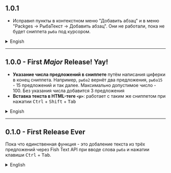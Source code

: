 ## 1.0.1

- Исправил пункты в контекстном меню "Добавить абзац" и в меню "Packges → РыбаТекст → Добавить абзац". Они не работали, пока не будет сниппета `рыба` под курсором.

<details>
<summary>Engish</summary>
<ul>
  <li>_Fixed "Add paragraph" context menu and "Packges → РыбаТекст → Добавить абзац" commands not working witout the `рыба` snippet under the cursor._</li>
</ul>
</details>

---

## 1.0.0 - First *Major* Release! Yay!
- **Указание числа предложений в сниппете** путём написания циферки в конец сниппета. Например, `рыба2` вернёт два предложения, `рыба15` - 15 предложений и так далее. Максимально допустимое число - 100. Без указания числа добавится 3 предложения
- **Вставка текста в HTML-теге `<p>`**: работает с таким же сниппетом при нажатии <kbd>Ctrl</kbd> + <kbd>Shift</kbd> + <kbd>Tab</kbd>

<details>
<summary>Engish</summary>
<ul>
  <li>_**Defining sentences amount within the snippet** by typing the number of them. For example, `рыба2` will return 2 sentences, `рыба15` will return 15 sentences and so on. The maximum available number is 100. Without the number the snippet will return only 3 sentences._</li>
  <li>_**Inserting the text being wrapped in `<p>` HTML-tag.** Works with the same snippet by pressing the <kbd>Ctrl</kbd> + <kbd>Shift</kbd> + <kbd>Tab</kbd> buttons._</li>
</ul>
</details>

------

## 0.1.0 - First Release Ever
Пока что единственная функция - это добаление текста из трёх предложений через Fish Text API при вводе слова `рыба` и нажатии клавиши <kbd>Ctrl</kbd> + <kbd>Tab</kbd>.

<details>
<summary>English</summary>
<i>The only feature at the moment is putting the text from Fish Text API by typing the `рыба` word and pressing the <kbd>Ctrl</kbd> + <kbd>Tab</kbd> key.</i>
</details>
